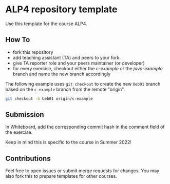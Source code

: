 # ALP4 repository template

Use this template for the course ALP4.

## How To

* fork this repository
* add teaching assistant (TA) and peers to your fork.
* give TA reporter role and your peers maintainer (or developer)
* for every exercise, checkout either the *c-example* or the *java-example*
  branch and name the new branch accordingly

The following example uses `git checkout` to create the new `Ueb01` branch based on the `c-example` branch from the remote "origin".

```bash
git checkout -b Ueb01 origin/c-example
```

## Submission

In Whiteboard, add the corresponding commit hash in the comment field of the
exercise. 

Keep in mind this is specific to the course in Summer 2022! 

## Contributions

Feel free to open issues or submit merge requests for changes. You may also fork this to prepare templates for other courses.
